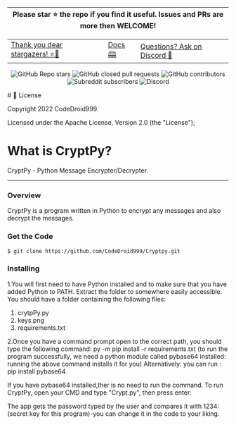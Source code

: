 <div align=center>
         
| **Please star ⭐ the repo if you find it useful. Issues and PRs are more then WELCOME!** |
| --- |
         
<table><tbody><tr><td><a href="https://github.com/CodeDroid999/CryptPy/stargazers"> Thank you dear stargazers! ⭐🤩 </a></td><td> <a href="https://github.com//">Docs 🕮 </a></td><td><a href="https://discord.gg/CmFvFJDXZv"> Questions? Ask on Discord 💬 </a></td></tr></tbody></table>

![GitHub Repo stars](https://img.shields.io/github/stars/JovianX/Service-Hub)
![GitHub closed pull requests](https://img.shields.io/github/issues-pr-closed/JovianX/Service-Hub)
![GitHub contributors](https://img.shields.io/github/contributors/CryptPy)
![Subreddit subscribers](https://img.shields.io/reddit/subreddit-subscribers/platform_engineering)
![Discord](https://img.shields.io/discord/1014893148599754894)
<!--[![StandWithUkraine](https://raw.githubusercontent.com/vshymanskyy/StandWithUkraine/main/badges/StandWithUkraine.svg)](https://github.com/vshymanskyy/StandWithUkraine/blob/main/docs/README.md)--->
</div>
# 📜 License

Copyright 2022 CodeDroid999.

Licensed under the Apache License, Version 2.0 (the "License");


# What is CryptPy?


CryptPy - Python Message Encrypter/Decrypter.
________________________________________________________________________________________________________________________________________________________________________
### Overview
CryptPy is a program written in Python to encrypt any messages and also decrypt the messages.
### Get the Code

```
$ git clone https://github.com/CodeDroid999/Cryptpy.git

```

### Installing
1.You will first need to have Python installed and to make sure that you have added Python to PATH.
Extract the folder to somewhere easily accessible.
You should have a folder containing the following files:
<ol>
  <li>crytpPy.py</li>
  <li>keys.png</li>
  <li>requirements.txt</li>
</ol>
2.Once you have a command prompt open to the correct path, you should type the following command:
     py -m pip install -r requirements.txt
(to run the program successfully, we need a python module called pybase64 installed: running the above command installs it for you)
Alternatively:
you can run : pip install pybase64

If you have pybase64 installed,ther is no need to run the command.
To run CryptPy, open your CMD and type "Crypt.py", then press enter:


The app gets the password typed by the user and compares it with 1234: (secret key for this program)-you can change it in the code to your liking.
